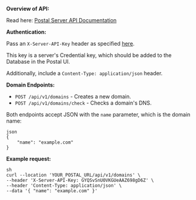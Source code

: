 **Overview of API:**

Read here: [Postal Server API Documentation](https://apiv1.postalserver.io/index.html)

**Authentication:**

Pass an `X-Server-API-Key` header as specified [here](https://apiv1.postalserver.io/authenticators/server.html).

This key is a server's Credential key, which should be added to the Database in the Postal UI.

Additionally, include a `Content-Type: application/json` header.

**Domain Endpoints:**

- `POST /api/v1/domains` - Creates a new domain.
- `POST /api/v1/domains/check` - Checks a domain's DNS.

Both endpoints accept JSON with the `name` parameter, which is the domain name:

```
json
{
    "name": "example.com"
}
```

**Example request:**

```
sh
curl --location 'YOUR_POSTAL_URL/api/v1/domains' \
--header 'X-Server-API-Key: GYQSvSnU0VKGUeAAZ698gD6Z' \
--header 'Content-Type: application/json' \
--data '{ "name": "example.com" }'
```
